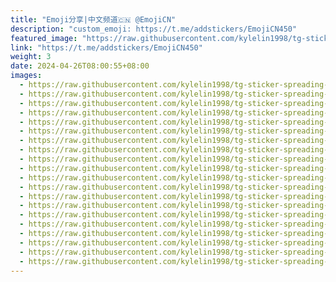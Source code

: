 ```yaml
---
title: "Emoji分享|中文频道🇨🇳 @EmojiCN"
description: "custom_emoji: https://t.me/addstickers/EmojiCN450"
featured_image: "https://raw.githubusercontent.com/kylelin1998/tg-sticker-spreading-worldwide-images/main/img/a7ea0e6c-5ec7-41be-b806-5091575efd60.jpg"
link: "https://t.me/addstickers/EmojiCN450"
weight: 3
date: 2024-04-26T08:00:55+08:00
images:
  - https://raw.githubusercontent.com/kylelin1998/tg-sticker-spreading-worldwide-images/main/img/a7ea0e6c-5ec7-41be-b806-5091575efd60.jpg
  - https://raw.githubusercontent.com/kylelin1998/tg-sticker-spreading-worldwide-images/main/img/44505f56-5c30-4519-98aa-1a75035fd2db.jpg
  - https://raw.githubusercontent.com/kylelin1998/tg-sticker-spreading-worldwide-images/main/img/bf04d559-53e4-494f-afa4-6eec4cdccaed.jpg
  - https://raw.githubusercontent.com/kylelin1998/tg-sticker-spreading-worldwide-images/main/img/7d5a3ab0-21d9-4330-a456-8d2ddead67fb.jpg
  - https://raw.githubusercontent.com/kylelin1998/tg-sticker-spreading-worldwide-images/main/img/0044fe47-7d97-40a7-823f-208983c96356.jpg
  - https://raw.githubusercontent.com/kylelin1998/tg-sticker-spreading-worldwide-images/main/img/37ac45c7-0a79-42ef-a389-8e14c899bef9.jpg
  - https://raw.githubusercontent.com/kylelin1998/tg-sticker-spreading-worldwide-images/main/img/c26b0d17-a760-4db6-b9b7-6ef0ca98adc6.jpg
  - https://raw.githubusercontent.com/kylelin1998/tg-sticker-spreading-worldwide-images/main/img/e451648b-f579-44ee-8cb9-88ae061f1369.jpg
  - https://raw.githubusercontent.com/kylelin1998/tg-sticker-spreading-worldwide-images/main/img/f1add884-2f4e-45fa-b7cd-d0bb04139055.jpg
  - https://raw.githubusercontent.com/kylelin1998/tg-sticker-spreading-worldwide-images/main/img/59a4bc56-b2c4-4895-93d6-7235cd039d67.jpg
  - https://raw.githubusercontent.com/kylelin1998/tg-sticker-spreading-worldwide-images/main/img/6a851c76-0d91-441a-8ae7-907e4a10f48b.jpg
  - https://raw.githubusercontent.com/kylelin1998/tg-sticker-spreading-worldwide-images/main/img/5e52a351-422c-42ad-b6f4-f24575818578.jpg
  - https://raw.githubusercontent.com/kylelin1998/tg-sticker-spreading-worldwide-images/main/img/73c03079-4bcd-4e3d-b314-62fbf2839c4f.jpg
  - https://raw.githubusercontent.com/kylelin1998/tg-sticker-spreading-worldwide-images/main/img/d26102da-1137-49da-9846-91e4c4f9da21.jpg
  - https://raw.githubusercontent.com/kylelin1998/tg-sticker-spreading-worldwide-images/main/img/61fff337-11c4-4205-867b-bcf454d96534.jpg
  - https://raw.githubusercontent.com/kylelin1998/tg-sticker-spreading-worldwide-images/main/img/46a3e00f-6a4b-4196-ac0b-c97cf14c4aac.jpg
  - https://raw.githubusercontent.com/kylelin1998/tg-sticker-spreading-worldwide-images/main/img/565e9da4-5483-4da3-af50-568464bd8556.jpg
  - https://raw.githubusercontent.com/kylelin1998/tg-sticker-spreading-worldwide-images/main/img/bae0d286-c0c0-41f5-84d9-a71064747f72.jpg
  - https://raw.githubusercontent.com/kylelin1998/tg-sticker-spreading-worldwide-images/main/img/caec8047-a7ae-4ee0-95ca-9da258d4d0fc.jpg
  - https://raw.githubusercontent.com/kylelin1998/tg-sticker-spreading-worldwide-images/main/img/fdcebb23-34ee-4495-9b0e-5fbc631eaa3c.jpg
---
```

